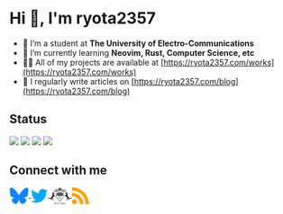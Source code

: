 # Hi 👋, I'm ryota2357

- 🔭 I’m a student at **The University of Electro-Communications**
- 🌱 I’m currently learning **Neovim, Rust, Computer Science, etc**
- 👨‍💻 All of my projects are available at [https://ryota2357.com/works](https://ryota2357.com/works)
- 📝 I regularly write articles on [https://ryota2357.com/blog](https://ryota2357.com/blog)

## Status

![](http://github-profile-summary-cards.vercel.app/api/cards/stats?username=ryota2357&theme=github)
![](http://github-profile-summary-cards.vercel.app/api/cards/productive-time?username=ryota2357&theme=github&utcOffset=9)
![](http://github-profile-summary-cards.vercel.app/api/cards/repos-per-language?username=ryota2357&theme=github)
![](http://github-profile-summary-cards.vercel.app/api/cards/most-commit-language?username=ryota2357&theme=github)

## Connect with me

<p align="left">
  <a href="https://bsky.app/profile/ryota2357.com" target="blank">
    <img align="center" src="./icon/bluesky.svg" alt="ryota2357.com" height="30"/>
  </a>
  <a href="https://twitter.com/95s7k84695a" target="blank">
    <img align="center" src="./icon/twitter.svg" alt="95s7k84695a" height="30" />
  </a>
  <a href="https://atcoder.jp/users/ryota2357" target="blank">
    <img align="center" src="./icon/atcoder.svg" alt="ryota2357" height="30" />
  </a>
  <a href="https://ryota2357.com/rss.xml" target="blank">
    <img align="center" src="./icon/rss.svg" alt="https://ryota2357.com/rss.xml" height="30"/>
  </a>
</p>
